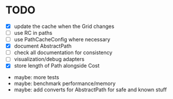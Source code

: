 # TODO
- [x] update the cache when the Grid changes
- [ ] use RC in paths
- [ ] use PathCacheConfig where necessary
- [x] document AbstractPath
- [ ] check all documentation for consistency
- [ ] visualization/debug adapters
- [x] store length of Path alongside Cost
- maybe: more tests
- maybe: benchmark performance/memory
- maybe: add converts for AbstractPath for safe and known stuff
